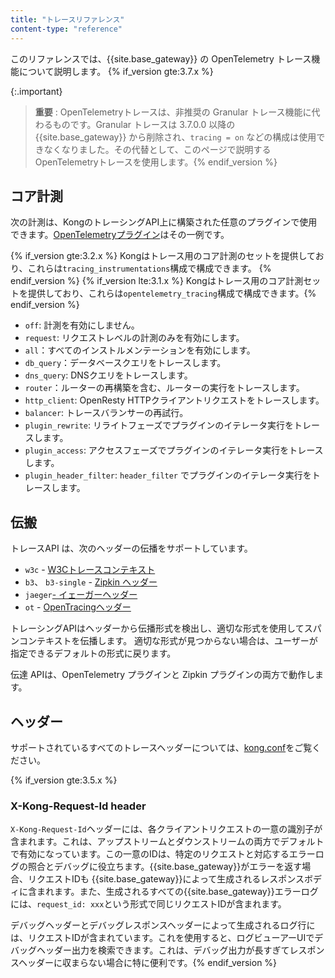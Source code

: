 ```yaml
---
title: "トレースリファレンス"
content-type: "reference"
---
```

このリファレンスでは、{{site.base_gateway}} の OpenTelemetry トレース機能について説明します。
{% if_version gte:3.7.x %}

{:.important}
> 
> **重要** : OpenTelemetryトレースは、非推奨の Granular トレース機能に代わるものです。Granular トレースは 3\.7\.0\.0 以降の {{site.base_gateway}} から削除され、`tracing = on` などの構成は使用できなくなりました。その代替として、このページで説明する OpenTelemetryトレースを使用します。{% endif_version %}

コア計測
----

次の計測は、KongのトレーシングAPI上に構築された任意のプラグインで使用できます。[OpenTelemetryプラグイン](/hub/kong-inc/opentelemetry/)はその一例です。

{% if_version gte:3.2.x %}
Kongはトレース用のコア計測のセットを提供しており、これらは`tracing_instrumentations`構成で構成できます。
{% endif_version %}
{% if_version lte:3.1.x %}
Kongはトレース用のコア計測セットを提供しており、これらは`opentelemetry_tracing`構成で構成できます。{% endif_version %}

* `off`: 計測を有効にしません。
* `request`: リクエストレベルの計測のみを有効にします。
* `all`：すべてのインストルメンテーションを有効にします。
* `db_query`：データベースクエリをトレースします。
* `dns_query`: DNSクエリをトレースします。
* `router`：ルーターの再構築を含む、ルーターの実行をトレースします。
* `http_client`: OpenResty HTTPクライアントリクエストをトレースします。
* `balancer`: トレースバランサーの再試行。
* `plugin_rewrite`: リライトフェーズでプラグインのイテレータ実行をトレースします。
* `plugin_access`: アクセスフェーズでプラグインのイテレータ実行をトレースします。
* `plugin_header_filter`: `header_filter` でプラグインのイテレータ実行をトレースします。

伝搬
---

トレースAPI は、次のヘッダーの伝播をサポートしています。

* `w3c` \- [W3Cトレースコンテキスト](https://www.w3.org/TR/trace-context/)
* `b3`、 `b3-single` \- [Zipkin ヘッダー](https://github.com/openzipkin/b3-propagation)
* `jaeger`[\- イェーガーヘッダー](https://www.jaegertracing.io/docs/client-libraries/#propagation-format)
* `ot` \- [OpenTracingヘッダー](https://github.com/opentracing/specification/blob/master/rfc/trace_identifiers.md)

トレーシングAPIはヘッダーから伝播形式を検出し、適切な形式を使用してスパンコンテキストを伝播します。
適切な形式が見つからない場合は、ユーザーが指定できるデフォルトの形式に戻ります。

伝達 APIは、OpenTelemetry プラグインと Zipkin プラグインの両方で動作します。

ヘッダー
----

サポートされているすべてのトレースヘッダーについては、[kong.conf](/gateway/latest/reference/configuration/#headers)をご覧ください。

{% if_version gte:3.5.x %}

### X\-Kong\-Request\-Id header

`X-Kong-Request-Id`ヘッダーには、各クライアントリクエストの一意の識別子が含まれます。これは、アップストリームとダウンストリームの両方でデフォルトで有効になっています。この一意のIDは、特定のリクエストと対応するエラーログの照合とデバッグに役立ちます。{{site.base_gateway}}がエラーを返す場合、リクエストIDも {{site.base_gateway}}によって生成されるレスポンスボディに含まれます。また、生成されるすべての{{site.base_gateway}}エラーログには、`request_id: xxx`という形式で同じリクエストIDが含まれます。

デバッグヘッダーとデバッグレスポンスヘッダーによって生成されるログ行には、リクエストIDが含まれています。これを使用すると、ログビューアーUIでデバッグヘッダー出力を検索できます。これは、デバッグ出力が長すぎてレスポンスヘッダーに収まらない場合に特に便利です。{% endif_version %}

